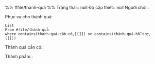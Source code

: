 %%
#file/thành-quả
%%
Trạng thái:: null
Độ cấp thiết:: null
Người chơi:: 

Phục vụ cho thành quả:
```dataview
List 
From #file/thành-quả 
where contains(thành-quả-cần-có,[[]]) or contains(thành-quả-hỗ-trợ,[[]]) 
```
Thành quả cần có:: 

Thành phẩm:: 
